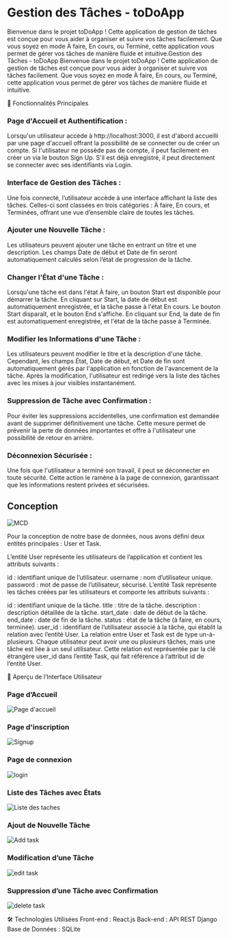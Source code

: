 # Gestion des Tâches - toDoApp

Bienvenue dans le projet toDoApp ! Cette application de gestion de tâches est conçue pour vous aider à organiser et suivre vos tâches facilement. Que vous soyez en mode À faire, En cours, ou Terminé, cette application vous permet de gérer vos tâches de manière fluide et intuitive.Gestion des Tâches - toDoApp
Bienvenue dans le projet toDoApp ! Cette application de gestion de tâches est conçue pour vous aider à organiser et suivre vos tâches facilement. Que vous soyez en mode À faire, En cours, ou Terminé, cette application vous permet de gérer vos tâches de manière fluide et intuitive.

📖 Fonctionnalités Principales

### Page d'Accueil et Authentification :

Lorsqu'un utilisateur accède à http://localhost:3000, il est d'abord accueilli par une page d'accueil offrant la possibilité de se connecter ou de créer un compte.
Si l'utilisateur ne possède pas de compte, il peut facilement en créer un via le bouton Sign Up. S'il est déjà enregistré, il peut directement se connecter avec ses identifiants via Login.

### Interface de Gestion des Tâches :

Une fois connecté, l’utilisateur accède à une interface affichant la liste des tâches. Celles-ci sont classées en trois catégories : À faire, En cours, et Terminées, offrant une vue d’ensemble claire de toutes les tâches.

### Ajouter une Nouvelle Tâche :

Les utilisateurs peuvent ajouter une tâche en entrant un titre et une description. Les champs Date de début et Date de fin seront automatiquement calculés selon l’état de progression de la tâche.

### Changer l'État d'une Tâche :

Lorsqu'une tâche est dans l'état À faire, un bouton Start est disponible pour démarrer la tâche.
En cliquant sur Start, la date de début est automatiquement enregistrée, et la tâche passe à l'état En cours. Le bouton Start disparaît, et le bouton End s'affiche.
En cliquant sur End, la date de fin est automatiquement enregistrée, et l'état de la tâche passe à Terminée.

### Modifier les Informations d'une Tâche :

Les utilisateurs peuvent modifier le titre et la description d'une tâche. Cependant, les champs État, Date de début, et Date de fin sont automatiquement gérés par l'application en fonction de l'avancement de la tâche.
Après la modification, l'utilisateur est redirigé vers la liste des tâches avec les mises à jour visibles instantanément.

### Suppression de Tâche avec Confirmation :

Pour éviter les suppressions accidentelles, une confirmation est demandée avant de supprimer définitivement une tâche. Cette mesure permet de prévenir la perte de données importantes et offre à l'utilisateur une possibilité de retour en arrière.

### Déconnexion Sécurisée :

Une fois que l'utilisateur a terminé son travail, il peut se déconnecter en toute sécurité. Cette action le ramène à la page de connexion, garantissant que les informations restent privées et sécurisées.

## Conception 

![MCD](https://github.com/user-attachments/assets/0261d9d3-6636-47c8-9212-1a91a89db573)

Pour la conception de notre base de données, nous avons défini deux entités principales : User et Task.

L’entité User représente les utilisateurs de l’application et contient les attributs suivants :

id : identifiant unique de l’utilisateur.
username : nom d’utilisateur unique.
password : mot de passe de l’utilisateur, sécurisé.
L’entité Task représente les tâches créées par les utilisateurs et comporte les attributs suivants :

id : identifiant unique de la tâche.
title : titre de la tâche.
description : description détaillée de la tâche.
start_date : date de début de la tâche.
end_date : date de fin de la tâche.
status : état de la tâche (à faire, en cours, terminée).
user_id : identifiant de l’utilisateur associé à la tâche, qui établit la relation avec l’entité User.
La relation entre User et Task est de type un-à-plusieurs. Chaque utilisateur peut avoir une ou plusieurs tâches, mais une tâche est liée à un seul utilisateur. Cette relation est représentée par la clé étrangère user_id dans l’entité Task, qui fait référence à l’attribut id de l’entité User.


📸 Aperçu de l’Interface Utilisateur
### Page d’Accueil

![Page d'accueil](https://github.com/user-attachments/assets/570aa601-d954-40aa-9a0d-09aeee0f7cdc)

### Page d'inscription

![Signup](https://github.com/user-attachments/assets/9773aab4-da3a-4b6c-8cee-4dbf8538c37a)


### Page de connexion

![login](https://github.com/user-attachments/assets/05953b3f-da08-4deb-9c3f-f20a259907d9)


### Liste des Tâches avec États

![Liste des taches](https://github.com/user-attachments/assets/f2f90555-f1fb-44c6-9423-5b2fd346f1c7)


### Ajout de Nouvelle Tâche

![Add task](https://github.com/user-attachments/assets/82076981-7df0-496d-8ae1-dc221d653021)


### Modification d’une Tâche

![edit task](https://github.com/user-attachments/assets/f22b9fd5-3148-4486-9771-ad32eb1c66ef)


### Suppression d’une Tâche avec Confirmation

![delete task](https://github.com/user-attachments/assets/784800aa-af72-406e-ac42-7195106f62a1)


🛠️ Technologies Utilisées
Front-end : React.js
Back-end : API REST Django
Base de Données : SQLite

